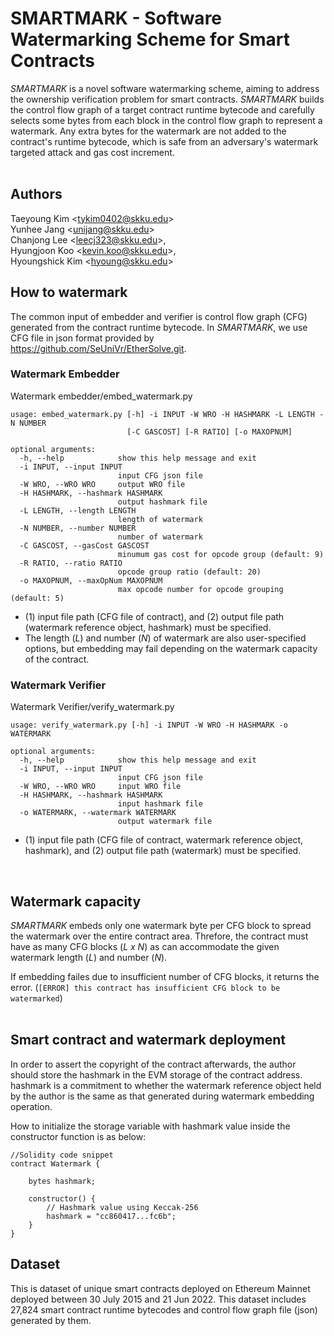 # **SMARTMARK - Software Watermarking Scheme for Smart Contracts**

*SMARTMARK* is a novel software watermarking scheme, aiming to address the ownership verification problem for smart contracts. *SMARTMARK* builds the control flow graph of a target contract runtime bytecode and carefully selects some bytes from each block in the control flow graph to represent a watermark. Any extra bytes for the watermark are not added to the contract's runtime bytecode, which is safe from an adversary's watermark targeted attack and gas cost increment.  
</br>

## Authors

Taeyoung Kim <<tykim0402@skku.edu>> <br>
Yunhee Jang <<unijang@skku.edu>> <br>
Chanjong Lee <<leecj323@skku.edu>>, <br>
Hyungjoon Koo <<kevin.koo@skku.edu>>, <br>
Hyoungshick Kim <<hyoung@skku.edu>>

## How to watermark


The common input of embedder and verifier is control flow graph (CFG) generated from the contract runtime bytecode. In *SMARTMARK*, we use CFG file in json format provided by https://github.com/SeUniVr/EtherSolve.git.

### Watermark Embedder

Watermark embedder/embed_watermark.py

```
usage: embed_watermark.py [-h] -i INPUT -W WRO -H HASHMARK -L LENGTH -N NUMBER
                          [-C GASCOST] [-R RATIO] [-o MAXOPNUM]

optional arguments:
  -h, --help            show this help message and exit
  -i INPUT, --input INPUT
                        input CFG json file
  -W WRO, --WRO WRO     output WRO file
  -H HASHMARK, --hashmark HASHMARK
                        output hashmark file
  -L LENGTH, --length LENGTH
                        length of watermark
  -N NUMBER, --number NUMBER
                        number of watermark
  -C GASCOST, --gasCost GASCOST
                        minumum gas cost for opcode group (default: 9)
  -R RATIO, --ratio RATIO
                        opcode group ratio (default: 20)
  -o MAXOPNUM, --maxOpNum MAXOPNUM
                        max opcode number for opcode grouping (default: 5)
```

- (1) input file path (CFG file of contract), and (2) output file path (watermark reference object, hashmark) must be specified.
- The length (*L*) and number (*N*) of watermark are also user-specified options, but embedding may fail depending on the watermark capacity of the contract.

### Watermark Verifier

Watermark Verifier/verify_watermark.py

```
usage: verify_watermark.py [-h] -i INPUT -W WRO -H HASHMARK -o WATERMARK

optional arguments:
  -h, --help            show this help message and exit
  -i INPUT, --input INPUT
                        input CFG json file
  -W WRO, --WRO WRO     input WRO file
  -H HASHMARK, --hashmark HASHMARK
                        input hashmark file
  -o WATERMARK, --watermark WATERMARK
                        output watermark file
```

- (1) input file path (CFG file of contract, watermark reference object, hashmark), and (2) output file path (watermark) must be specified.

  
</br>

## Watermark capacity

*SMARTMARK* embeds only one watermark byte per CFG block to spread the watermark over the entire contract area. Threfore, the contract must have as many CFG blocks (*L x N*) as can accommodate the given watermark length (*L*) and number (*N*).

If embedding failes due to insufficient number of CFG blocks, it returns the error. (`[ERROR] this contract has insufficient CFG block to be watermarked`)  
</br>

## Smart contract and watermark deployment

In order to assert the copyright of the contract afterwards, the author should store the hashmark in the EVM storage of the contract address. hashmark is a commitment to whether the watermark reference object held by the author is the same as that generated during watermark embedding operation.

How to initialize the storage variable with hashmark value inside the constructor function is as below:

```solidity
//Solidity code snippet
contract Watermark {

    bytes hashmark;

    constructor() {
        // Hashmark value using Keccak-256
        hashmark = "cc860417...fc6b";
    }
}
```


## Dataset
This is dataset of unique smart contracts deployed on Ethereum Mainnet deployed between 30 July 2015 and 21 Jun 2022. This dataset includes 27,824 smart contract runtime bytecodes and control flow graph file (json) generated by them.
